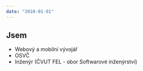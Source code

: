```yaml
---
date: "2010-01-01"
---
```

## Jsem
 * Webový a mobilní vývojář
 * OSVČ
 * Inženýr (ČVUT FEL - obor Softwarové inženýrství)
